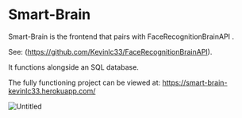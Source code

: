 # Smart-Brain 

Smart-Brain is the frontend that pairs with FaceRecognitionBrainAPI . 

See: (https://github.com/Kevinlc33/FaceRecognitionBrainAPI). 

It functions alongside an SQL database. 

The fully functioning project can be viewed at: https://smart-brain-kevinlc33.herokuapp.com/

![Untitled](https://user-images.githubusercontent.com/24740971/121079190-b1f77480-c78e-11eb-8ead-577b60579a1a.png)

